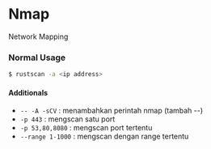 # Nmap
Network Mapping

### Normal Usage
```bash
$ rustscan -a <ip address>
```


#### Additionals
- `-- -A -sCV` : menambahkan perintah nmap (tambah --)
- `-p 443` : mengscan satu port
- `-p 53,80,8080` : mengscan port tertentu
- `--range 1-1000` : mengscan dengan range tertentu
